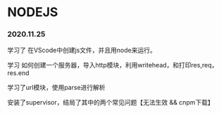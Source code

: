 # NODEJS

### 2020.11.25

学习了 在VScode中创建js文件，并且用node来运行。

学习 如何创建一个服务器，导入http模块，利用writehead，和打印res,req，res.end

学习了url模块，使用parse进行解析

安装了supervisor，结局了其中的两个常见问题【无法生效 && cnpm下载】

